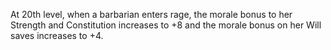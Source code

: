 At 20th level, when a barbarian enters rage, the morale bonus to her Strength and Constitution increases to +8 and the morale bonus on her Will saves increases to +4.
